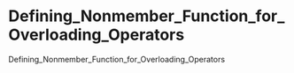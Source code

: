# Defining_Nonmember_Function_for_Overloading_Operators
Defining_Nonmember_Function_for_Overloading_Operators
